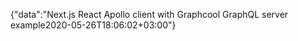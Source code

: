 {"data":"Next.js React Apollo client with Graphcool GraphQL server example2020-05-26T18:06:02+03:00"}
